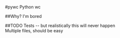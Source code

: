 #pywc
Python wc

##Why?
I'm bored

##TODO
Tests -- but realistically this will never happen  
Multiple files, should be easy